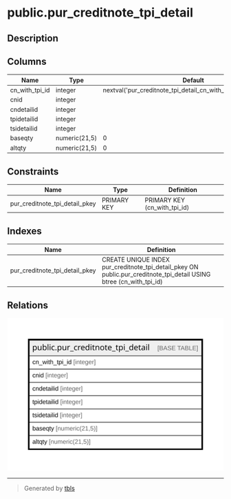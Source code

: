 # public.pur_creditnote_tpi_detail

## Description

## Columns

| Name | Type | Default | Nullable | Children | Parents | Comment |
| ---- | ---- | ------- | -------- | -------- | ------- | ------- |
| cn_with_tpi_id | integer | nextval('pur_creditnote_tpi_detail_cn_with_tpi_id_seq'::regclass) | false |  |  |  |
| cnid | integer |  | true |  |  |  |
| cndetailid | integer |  | true |  |  |  |
| tpidetailid | integer |  | true |  |  |  |
| tsidetailid | integer |  | true |  |  |  |
| baseqty | numeric(21,5) | 0 | true |  |  |  |
| altqty | numeric(21,5) | 0 | true |  |  |  |

## Constraints

| Name | Type | Definition |
| ---- | ---- | ---------- |
| pur_creditnote_tpi_detail_pkey | PRIMARY KEY | PRIMARY KEY (cn_with_tpi_id) |

## Indexes

| Name | Definition |
| ---- | ---------- |
| pur_creditnote_tpi_detail_pkey | CREATE UNIQUE INDEX pur_creditnote_tpi_detail_pkey ON public.pur_creditnote_tpi_detail USING btree (cn_with_tpi_id) |

## Relations

![er](public.pur_creditnote_tpi_detail.svg)

---

> Generated by [tbls](https://github.com/k1LoW/tbls)
